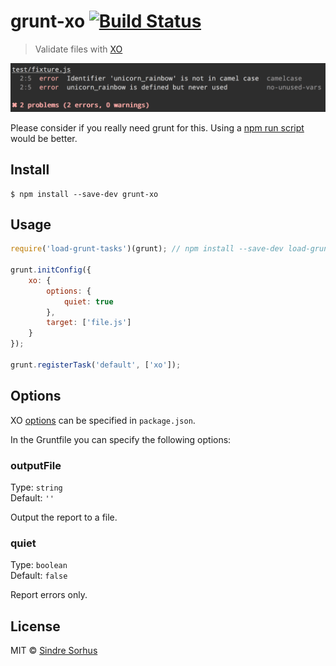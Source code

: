 # grunt-xo [![Build Status](https://travis-ci.org/sindresorhus/grunt-xo.svg?branch=master)](https://travis-ci.org/sindresorhus/grunt-xo)

> Validate files with [XO](https://github.com/sindresorhus/xo)

![](screenshot.png)

Please consider if you really need grunt for this. Using a [npm run script](https://github.com/sindresorhus/xo#workflow) would be better.


## Install

```
$ npm install --save-dev grunt-xo
```


## Usage

```js
require('load-grunt-tasks')(grunt); // npm install --save-dev load-grunt-tasks

grunt.initConfig({
	xo: {
		options: {
			quiet: true
		},
		target: ['file.js']
	}
});

grunt.registerTask('default', ['xo']);
```


## Options

XO [options](https://github.com/sindresorhus/xo#config) can be specified in `package.json`.

In the Gruntfile you can specify the following options:

### outputFile

Type: `string`  
Default: `''`

Output the report to a file.


### quiet

Type: `boolean`  
Default: `false`

Report errors only.


## License

MIT © [Sindre Sorhus](http://sindresorhus.com)
